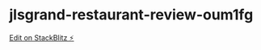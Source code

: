 # jlsgrand-restaurant-review-oum1fg

[Edit on StackBlitz ⚡️](https://stackblitz.com/edit/jlsgrand-restaurant-review-oum1fg)
